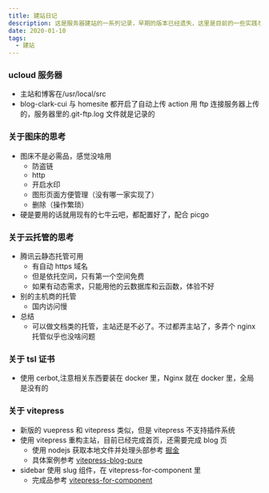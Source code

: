 ```yaml
---
title: 建站日记
description: 这是服务器建站的一系列记录，早期的版本已经遗失，这里是目前的一些实践与想法
date: 2020-01-10
tags:
  - 建站
---
```


### ucloud 服务器

- 主站和博客在/usr/local/src
- blog-clark-cui 与 homesite 都开启了自动上传 action 用 ftp 连接服务器上传的，服务器里的.git-ftp.log 文件就是记录的

### 关于图床的思考

- 图床不是必需品，感觉没啥用
    - 防盗链
    - http
    - 开启水印
    - 图形页面方便管理（没有哪一家实现了）
    - 删除（操作繁琐）
- 硬是要用的话就用现有的七牛云吧，都配置好了，配合 picgo

### 关于云托管的思考

- 腾讯云静态托管可用
    - 有自动 https 域名
    - 但是依托空间，只有第一个空间免费
    - 如果有动态需求，只能用他的云数据库和云函数，体验不好
- 别的主机商的托管
    - 国内访问慢
- 总结
    - 可以做文档类的托管，主站还是不必了。不过都弄主站了，多弄个 nginx 托管似乎也没啥问题

### 关于 tsl 证书

- 使用 cerbot,注意相关东西要装在 docker 里，Nginx 就在 docker 里，全局是没有的

### 关于 vitepress

- 新版的 vuepress 和 vitepress 类似，但是 vitepress 不支持插件系统
- 使用 vitepress 重构主站，目前已经完成首页，还需要完成 blog 页
    - 使用 nodejs 获取本地文件并处理头部参考 [掘金](https://juejin.cn/post/6896382276389732359)
    - 具体案例参考 [vitepress-blog-pure](https://github.com/airene/vitepress-blog-pure)
- sidebar 使用 slug 组件，在 vitepress-for-component 里
    - 完成品参考 [vitepress-for-component](https://github.com/dewfall123/vitepress-for-component)
